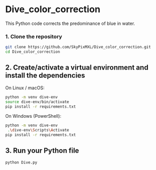 # Dive_color_correction
This Python code corrects the predominance of blue in water.

### 1. Clone the repository
```bash
git clone https://github.com/SkyPixMXL/Dive_color_correction.git
cd Dive_color_correction
```
## 2. Create/activate a virtual environment and install the dependencies
On Linux / macOS:
```bash
python -m venv dive-env
source dive-env/bin/activate
pip install -r requirements.txt
```
On Windows (PowerShell):
```bash
python -m venv dive-env
 .\dive-env\Scripts\Activate
pip install -r requirements.txt
```

## 3. Run your Python file
```bash
python Dive.py
```
